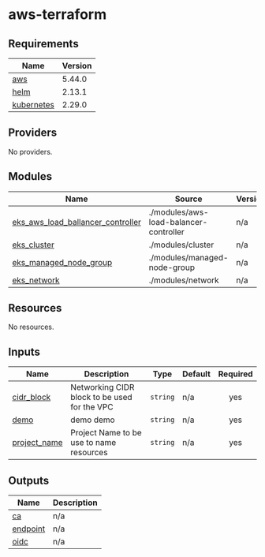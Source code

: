 # aws-terraform
<!-- BEGIN_TF_DOCS -->
## Requirements

| Name | Version |
|------|---------|
| <a name="requirement_aws"></a> [aws](#requirement\_aws) | 5.44.0 |
| <a name="requirement_helm"></a> [helm](#requirement\_helm) | 2.13.1 |
| <a name="requirement_kubernetes"></a> [kubernetes](#requirement\_kubernetes) | 2.29.0 |

## Providers

No providers.

## Modules

| Name | Source | Version |
|------|--------|---------|
| <a name="module_eks_aws_load_ballancer_controller"></a> [eks\_aws\_load\_ballancer\_controller](#module\_eks\_aws\_load\_ballancer\_controller) | ./modules/aws-load-balancer-controller | n/a |
| <a name="module_eks_cluster"></a> [eks\_cluster](#module\_eks\_cluster) | ./modules/cluster | n/a |
| <a name="module_eks_managed_node_group"></a> [eks\_managed\_node\_group](#module\_eks\_managed\_node\_group) | ./modules/managed-node-group | n/a |
| <a name="module_eks_network"></a> [eks\_network](#module\_eks\_network) | ./modules/network | n/a |

## Resources

No resources.

## Inputs

| Name | Description | Type | Default | Required |
|------|-------------|------|---------|:--------:|
| <a name="input_cidr_block"></a> [cidr\_block](#input\_cidr\_block) | Networking CIDR block to be used for the VPC | `string` | n/a | yes |
| <a name="input_demo"></a> [demo](#input\_demo) | demo demo | `string` | n/a | yes |
| <a name="input_project_name"></a> [project\_name](#input\_project\_name) | Project Name to be use to name resources | `string` | n/a | yes |

## Outputs

| Name | Description |
|------|-------------|
| <a name="output_ca"></a> [ca](#output\_ca) | n/a |
| <a name="output_endpoint"></a> [endpoint](#output\_endpoint) | n/a |
| <a name="output_oidc"></a> [oidc](#output\_oidc) | n/a |
<!-- END_TF_DOCS -->